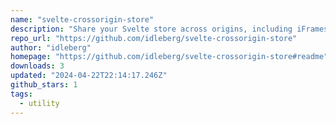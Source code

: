 ```yaml
---
name: "svelte-crossorigin-store"
description: "Share your Svelte store across origins, including iFrames"
repo_url: "https://github.com/idleberg/svelte-crossorigin-store"
author: "idleberg"
homepage: "https://github.com/idleberg/svelte-crossorigin-store#readme"
downloads: 3
updated: "2024-04-22T22:14:17.246Z"
github_stars: 1
tags: 
  - utility
---
```

